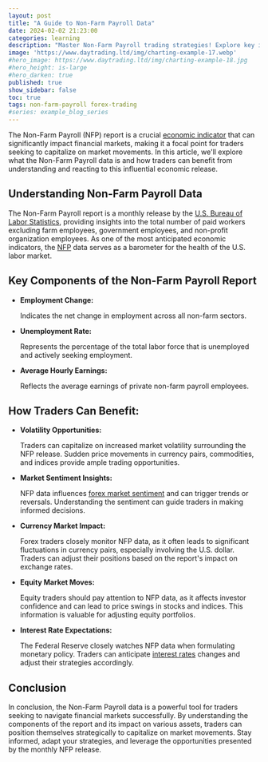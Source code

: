 ```yaml
---
layout: post
title: "A Guide to Non-Farm Payroll Data"
date: 2024-02-02 21:23:00
categories: learning
description: "Master Non-Farm Payroll trading strategies! Explore key insights and seize opportunities in financial markets with this comprehensive guide. #NFP"
image: 'https://www.daytrading.ltd/img/charting-example-17.webp'
#hero_image: https://www.daytrading.ltd/img/charting-example-18.jpg
#hero_height: is-large
#hero_darken: true
published: true
show_sidebar: false
toc: true
tags: non-farm-payroll forex-trading
#series: example_blog_series
---
```


<p>The Non-Farm Payroll (NFP) report is a crucial <a href="https://www.daytrading.ltd/learning/economic-indicators-in-forex-trading">economic indicator</a> that can significantly impact financial markets, making it a focal point for traders seeking to capitalize on market movements. In this article, we'll explore what the Non-Farm Payroll data is and how traders can benefit from understanding and reacting to this influential economic release.</p>

## Understanding Non-Farm Payroll Data
<p>The Non-Farm Payroll report is a monthly release by the <a href="https://www.bls.gov/" rel="nofollow">U.S. Bureau of Labor Statistics</a>, providing insights into the total number of paid workers excluding farm employees, government employees, and non-profit organization employees. As one of the most anticipated economic indicators, the <a href="https://en.wikipedia.org/wiki/Nonfarm_payrolls" rel="nofollow">NFP</a> data serves as a barometer for the health of the U.S. labor market.</p>

## Key Components of the Non-Farm Payroll Report
<ul>
<li><strong>Employment Change:</strong> <p>Indicates the net change in employment across all non-farm sectors.</p></li>

<li><strong>Unemployment Rate:</strong> 
<p>Represents the percentage of the total labor force that is unemployed and actively seeking employment.</p></li>

<li><strong>Average Hourly Earnings:</strong>
<p>Reflects the average earnings of private non-farm payroll employees.</p></li>
</ul>
<h2>How Traders Can Benefit:</h2>
<ul>
<li><strong>Volatility Opportunities:</strong>
<p>Traders can capitalize on increased market volatility surrounding the NFP release. Sudden price movements in currency pairs, commodities, and indices provide ample trading opportunities.</p></li>

<li><strong>Market Sentiment Insights:</strong><p>
NFP data influences <a href="https://www.daytrading.ltd/learning/forex-market-sentiment">forex market sentiment</a> and can trigger trends or reversals. Understanding the sentiment can guide traders in making informed decisions.</p></li>

<li><strong>Currency Market Impact:</strong>
<p>Forex traders closely monitor NFP data, as it often leads to significant fluctuations in currency pairs, especially involving the U.S. dollar. Traders can adjust their positions based on the report's impact on exchange rates.</p></li>

<li><strong>Equity Market Moves:</strong>
<p>Equity traders should pay attention to NFP data, as it affects investor confidence and can lead to price swings in stocks and indices. This information is valuable for adjusting equity portfolios.</p></li>

<li><strong>Interest Rate Expectations:</strong>
<p>The Federal Reserve closely watches NFP data when formulating monetary policy. Traders can anticipate <a href="https://www.daytrading.ltd/learning/interest-rates">interest rates</a> changes and adjust their strategies accordingly.</p></li>
</ul>

## Conclusion
<p>In conclusion, the Non-Farm Payroll data is a powerful tool for traders seeking to navigate financial markets successfully. By understanding the components of the report and its impact on various assets, traders can position themselves strategically to capitalize on market movements. Stay informed, adapt your strategies, and leverage the opportunities presented by the monthly NFP release.</p>

<script type="application/ld+json">
{
  "@context": "https://schema.org",
  "@type": "FAQPage",
  "mainEntity": [
    {
      "@type": "Question",
      "name": "What is Non-Farm Payroll (NFP) data?",
      "acceptedAnswer": {
        "@type": "Answer",
        "text": "Non-Farm Payroll data is a monthly report by the U.S. Bureau of Labor Statistics, revealing changes in employment, unemployment rate, and earnings in non-farm sectors."
      }
    },
    {
      "@type": "Question",
      "name": "Why is NFP data important for traders?",
      "acceptedAnswer": {
        "@type": "Answer",
        "text": "NFP data impacts market sentiment, currency exchange rates, equity prices, and interest rate expectations, providing traders with valuable insights and trading opportunities."
      }
    },
    {
      "@type": "Question",
      "name": "How can traders benefit from NFP data?",
      "acceptedAnswer": {
        "@type": "Answer",
        "text": "Traders can capitalize on volatility, adjust positions based on market sentiment, make informed forex and equity trades, and anticipate interest rate changes by closely monitoring and analyzing NFP data."
      }
    }
  ]
}
</script>